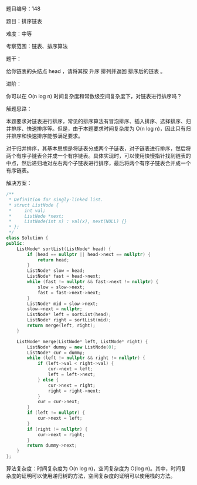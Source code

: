 题目编号：148

题目：排序链表

难度：中等

考察范围：链表、排序算法

题干：

给你链表的头结点 head ，请将其按 升序 排列并返回 排序后的链表 。

进阶：

你可以在 O(n log n) 时间复杂度和常数级空间复杂度下，对链表进行排序吗？

解题思路：

本题要求对链表进行排序，常见的排序算法有冒泡排序、插入排序、选择排序、归并排序、快速排序等。但是，由于本题要求时间复杂度为 O(n log n)，因此只有归并排序和快速排序能够满足要求。

对于归并排序，其基本思想是将链表分成两个子链表，对子链表进行排序，然后将两个有序子链表合并成一个有序链表。具体实现时，可以使用快慢指针找到链表的中点，然后递归地对左右两个子链表进行排序，最后将两个有序子链表合并成一个有序链表。

解决方案：

```cpp
/**
 * Definition for singly-linked list.
 * struct ListNode {
 *     int val;
 *     ListNode *next;
 *     ListNode(int x) : val(x), next(NULL) {}
 * };
 */
class Solution {
public:
    ListNode* sortList(ListNode* head) {
        if (head == nullptr || head->next == nullptr) {
            return head;
        }
        ListNode* slow = head;
        ListNode* fast = head->next;
        while (fast != nullptr && fast->next != nullptr) {
            slow = slow->next;
            fast = fast->next->next;
        }
        ListNode* mid = slow->next;
        slow->next = nullptr;
        ListNode* left = sortList(head);
        ListNode* right = sortList(mid);
        return merge(left, right);
    }

    ListNode* merge(ListNode* left, ListNode* right) {
        ListNode* dummy = new ListNode(0);
        ListNode* cur = dummy;
        while (left != nullptr && right != nullptr) {
            if (left->val < right->val) {
                cur->next = left;
                left = left->next;
            } else {
                cur->next = right;
                right = right->next;
            }
            cur = cur->next;
        }
        if (left != nullptr) {
            cur->next = left;
        }
        if (right != nullptr) {
            cur->next = right;
        }
        return dummy->next;
    }
};
```

算法复杂度：时间复杂度为 O(n log n)，空间复杂度为 O(log n)。其中，时间复杂度的证明可以使用递归树的方法，空间复杂度的证明可以使用栈的方法。